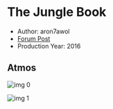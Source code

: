 # The Jungle Book

* Author: aron7awol
* [Forum Post](https://www.avsforum.com/threads/bass-eq-for-filtered-movies.2995212/post-59149404)
* Production Year: 2016

## Atmos

![img 0](https://i.imgur.com/aQ3qBrI.jpg)

![img 1](https://i.imgur.com/bhx44Pt.png)

